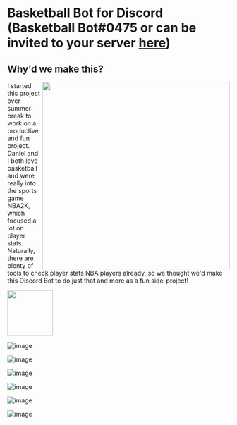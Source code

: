 # Basketball Bot for Discord (Basketball Bot#0475 or can be invited to your server [here](https://discord.com/oauth2/authorize?client_id=862346185829122090&scope=bot&permissions=19520))

<h2>Why'd we make this?</h2>
<p><img align="right" height="425" src="https://user-images.githubusercontent.com/53918934/132140577-431d5687-18a5-452c-8310-a09e605b9f3c.png"/><font size="">I started this project over summer break to work on a productive and fun project. Daniel and I both love basketball and were really into the sports game NBA2K, which focused a lot on player stats. Naturally, there are plenty of tools to check player stats NBA players already, so we thought we'd make this Discord Bot to do just that and more as a fun side-project!</font>
</p>
<img height="103" src="https://user-images.githubusercontent.com/53918934/132139837-4a4e00f2-c162-4932-9f57-c52ff64c538b.png"/>

![image](https://user-images.githubusercontent.com/53918934/182296580-6a534dac-0afa-4d64-b489-f5b606ee7712.png)

![image](https://user-images.githubusercontent.com/53918934/182296833-1f2fb02f-a500-46fe-b302-b187b71c1fe1.png)

![image](https://user-images.githubusercontent.com/53918934/182296525-bfe8ef4b-78b2-4fd9-9b5e-690c1ec4c5b7.png)

![image](https://user-images.githubusercontent.com/53918934/182296761-f172bc81-5c24-4a55-b6ed-b5b928a56af7.png)

![image](https://user-images.githubusercontent.com/53918934/182296614-d9f87569-0c53-406b-92e4-26af8b8a4f3c.png)

![image](https://user-images.githubusercontent.com/53918934/182296705-8f16082c-ba59-4447-ab01-f7c2e83f40d3.png)

